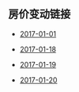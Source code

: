 ## 房价变动链接

* [2017-01-01](2017-01-01)

* [2017-01-18](2017-01-18)

* [2017-01-19](2017-01-19)

* [2017-01-20](2017-01-20)
